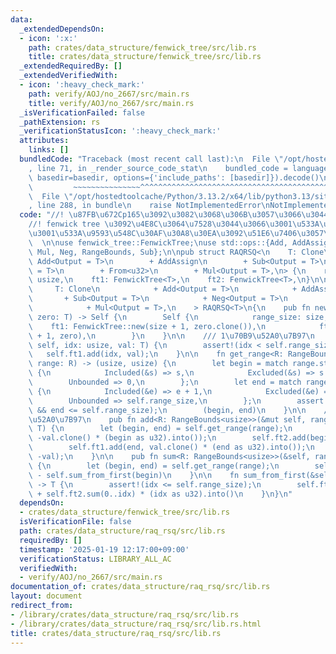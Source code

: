 ```yaml
---
data:
  _extendedDependsOn:
  - icon: ':x:'
    path: crates/data_structure/fenwick_tree/src/lib.rs
    title: crates/data_structure/fenwick_tree/src/lib.rs
  _extendedRequiredBy: []
  _extendedVerifiedWith:
  - icon: ':heavy_check_mark:'
    path: verify/AOJ/no_2667/src/main.rs
    title: verify/AOJ/no_2667/src/main.rs
  _isVerificationFailed: false
  _pathExtension: rs
  _verificationStatusIcon: ':heavy_check_mark:'
  attributes:
    links: []
  bundledCode: "Traceback (most recent call last):\n  File \"/opt/hostedtoolcache/Python/3.13.2/x64/lib/python3.13/site-packages/onlinejudge_verify/documentation/build.py\"\
    , line 71, in _render_source_code_stat\n    bundled_code = language.bundle(stat.path,\
    \ basedir=basedir, options={'include_paths': [basedir]}).decode()\n          \
    \         ~~~~~~~~~~~~~~~^^^^^^^^^^^^^^^^^^^^^^^^^^^^^^^^^^^^^^^^^^^^^^^^^^^^^^^^^^^^^^^^^^\n\
    \  File \"/opt/hostedtoolcache/Python/3.13.2/x64/lib/python3.13/site-packages/onlinejudge_verify/languages/rust.py\"\
    , line 288, in bundle\n    raise NotImplementedError\nNotImplementedError\n"
  code: "//! \u87FB\u672Cp165\u3092\u3082\u3068\u306B\u3057\u3066\u3044\u308B  \n\
    //! fenwick tree \u3092\u4E8C\u3064\u7528\u3044\u3066\u3001\u533A\u9593\u52A0\u7B97\
    \u3001\u533A\u9593\u548C\u30AF\u30A8\u30EA\u3092\u51E6\u7406\u3057\u307E\u3059\
    \  \n\nuse fenwick_tree::FenwickTree;\nuse std::ops::{Add, AddAssign, Bound::*,\
    \ Mul, Neg, RangeBounds, Sub};\n\npub struct RAQRSQ<\n    T: Clone\n        +\
    \ Add<Output = T>\n        + AddAssign\n        + Sub<Output = T>\n        + Neg<Output\
    \ = T>\n        + From<u32>\n        + Mul<Output = T>,\n> {\n    range_size:\
    \ usize,\n    ft1: FenwickTree<T>,\n    ft2: FenwickTree<T>,\n}\n\nimpl<\n   \
    \     T: Clone\n            + Add<Output = T>\n            + AddAssign\n     \
    \       + Sub<Output = T>\n            + Neg<Output = T>\n            + From<u32>\n\
    \            + Mul<Output = T>,\n    > RAQRSQ<T>\n{\n    pub fn new(size: usize,\
    \ zero: T) -> Self {\n        Self {\n            range_size: size,\n        \
    \    ft1: FenwickTree::new(size + 1, zero.clone()),\n            ft2: FenwickTree::new(size\
    \ + 1, zero),\n        }\n    }\n\n    /// 1\u70B9\u52A0\u7B97\n    pub fn add_point(&mut\
    \ self, idx: usize, val: T) {\n        assert!(idx < self.range_size);\n     \
    \   self.ft1.add(idx, val);\n    }\n\n    fn get_range<R: RangeBounds<usize>>(&self,\
    \ range: R) -> (usize, usize) {\n        let begin = match range.start_bound()\
    \ {\n            Included(&s) => s,\n            Excluded(&s) => s + 1,\n    \
    \        Unbounded => 0,\n        };\n        let end = match range.end_bound()\
    \ {\n            Included(&e) => e + 1,\n            Excluded(&e) => e,\n    \
    \        Unbounded => self.range_size,\n        };\n        assert!(begin <= end\
    \ && end <= self.range_size);\n        (begin, end)\n    }\n\n    /// \u533A\u9593\
    \u52A0\u7B97\n    pub fn add<R: RangeBounds<usize>>(&mut self, range: R, val:\
    \ T) {\n        let (begin, end) = self.get_range(range);\n        self.ft1.add(begin,\
    \ -val.clone() * (begin as u32).into());\n        self.ft2.add(begin, val.clone());\n\
    \        self.ft1.add(end, val.clone() * (end as u32).into());\n        self.ft2.add(end,\
    \ -val);\n    }\n\n    pub fn sum<R: RangeBounds<usize>>(&self, range: R) -> T\
    \ {\n        let (begin, end) = self.get_range(range);\n        self.sum_from_first(end)\
    \ - self.sum_from_first(begin)\n    }\n\n    fn sum_from_first(&self, idx: usize)\
    \ -> T {\n        assert!(idx <= self.range_size);\n        self.ft1.sum(0..idx)\
    \ + self.ft2.sum(0..idx) * (idx as u32).into()\n    }\n}\n"
  dependsOn:
  - crates/data_structure/fenwick_tree/src/lib.rs
  isVerificationFile: false
  path: crates/data_structure/raq_rsq/src/lib.rs
  requiredBy: []
  timestamp: '2025-01-19 12:17:00+09:00'
  verificationStatus: LIBRARY_ALL_AC
  verifiedWith:
  - verify/AOJ/no_2667/src/main.rs
documentation_of: crates/data_structure/raq_rsq/src/lib.rs
layout: document
redirect_from:
- /library/crates/data_structure/raq_rsq/src/lib.rs
- /library/crates/data_structure/raq_rsq/src/lib.rs.html
title: crates/data_structure/raq_rsq/src/lib.rs
---
```

